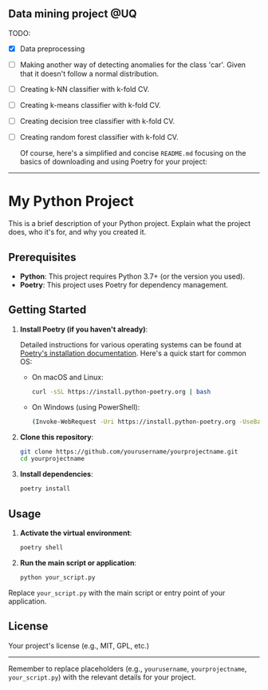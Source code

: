 ## Data mining project @UQ


TODO:
- [x] Data preprocessing   
- [ ] Making another way of detecting anomalies for the class 'car'. Given that it doesn't follow a normal distribution. 
- [ ] Creating k-NN classifier with k-fold CV.
- [ ] Creating k-means classifier with k-fold CV.
- [ ] Creating decision tree classifier with k-fold CV.
- [ ] Creating random forest classifier with k-fold CV.
  


  Of course, here's a simplified and concise `README.md` focusing on the basics of downloading and using Poetry for your project:

---

# My Python Project

This is a brief description of your Python project. Explain what the project does, who it's for, and why you created it.

## Prerequisites

- **Python**: This project requires Python 3.7+ (or the version you used).
- **Poetry**: This project uses Poetry for dependency management.

## Getting Started

1. **Install Poetry (if you haven't already)**:

   Detailed instructions for various operating systems can be found at [Poetry's installation documentation](https://python-poetry.org/docs/#installation). Here's a quick start for common OS:

   - On macOS and Linux:

     ```bash
     curl -sSL https://install.python-poetry.org | bash
     ```

   - On Windows (using PowerShell):

     ```bash
     (Invoke-WebRequest -Uri https://install.python-poetry.org -UseBasicParsing).Content | python -
     ```

2. **Clone this repository**:

   ```bash
   git clone https://github.com/yourusername/yourprojectname.git
   cd yourprojectname
   ```

3. **Install dependencies**:

   ```bash
   poetry install
   ```

## Usage

1. **Activate the virtual environment**:

   ```bash
   poetry shell
   ```

2. **Run the main script or application**:

   ```bash
   python your_script.py
   ```

Replace `your_script.py` with the main script or entry point of your application.

## License

Your project's license (e.g., MIT, GPL, etc.)

---

Remember to replace placeholders (e.g., `yourusername`, `yourprojectname`, `your_script.py`) with the relevant details for your project.